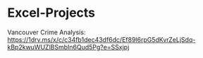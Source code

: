 # Excel-Projects

Vancouver Crime Analysis: https://1drv.ms/x/c/c34fb1dec43df6dc/Ef89l6rpG5dKvrZeLjSdq-kBp2kwuWUZlBSmbIn6Qud5Pg?e=SSxjpj
